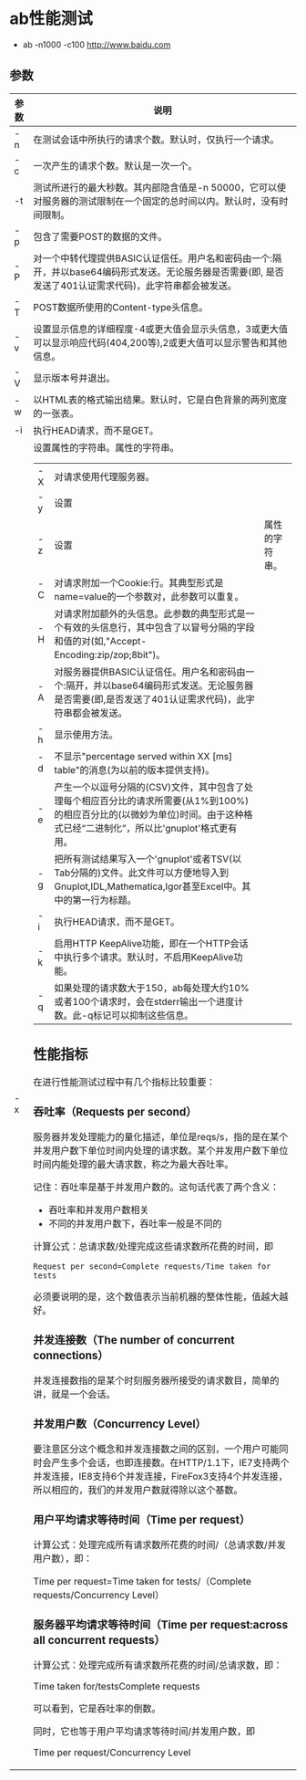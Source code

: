 # ab性能测试

* ab -n1000 -c100 http://www.baidu.com

## 参数

参数|说明
---|---
-n	|	在测试会话中所执行的请求个数。默认时，仅执行一个请求。
-c	|	一次产生的请求个数。默认是一次一个。
-t	|	测试所进行的最大秒数。其内部隐含值是-n 50000，它可以使对服务器的测试限制在一个固定的总时间以内。默认时，没有时间限制。
-p	|	包含了需要POST的数据的文件。
-P	|	对一个中转代理提供BASIC认证信任。用户名和密码由一个:隔开，并以base64编码形式发送。无论服务器是否需要(即, 是否发送了401认证需求代码)，此字符串都会被发送。
-T 	|	POST数据所使用的Content-type头信息。
-v	|	设置显示信息的详细程度-4或更大值会显示头信息，3或更大值可以显示响应代码(404,200等),2或更大值可以显示警告和其他信息。
-V	|	显示版本号并退出。
-w	|	以HTML表的格式输出结果。默认时，它是白色背景的两列宽度的一张表。
-i	|	执行HEAD请求，而不是GET。
-x	|	设置<table>属性的字符串。
-X	|	对请求使用代理服务器。
-y	|	设置<tr>属性的字符串。
-z	|	设置<td>属性的字符串。
-C	|	对请求附加一个Cookie:行。其典型形式是name=value的一个参数对，此参数可以重复。
-H	|	对请求附加额外的头信息。此参数的典型形式是一个有效的头信息行，其中包含了以冒号分隔的字段和值的对(如,"Accept-Encoding:zip/zop;8bit")。
-A	|	对服务器提供BASIC认证信任。用户名和密码由一个:隔开，并以base64编码形式发送。无论服务器是否需要(即,是否发送了401认证需求代码)，此字符串都会被发送。
-h	|	显示使用方法。
-d	|	不显示"percentage served within XX [ms] table"的消息(为以前的版本提供支持)。
-e	|	产生一个以逗号分隔的(CSV)文件，其中包含了处理每个相应百分比的请求所需要(从1%到100%)的相应百分比的(以微妙为单位)时间。由于这种格式已经“二进制化”，所以比'gnuplot'格式更有用。
-g	|	把所有测试结果写入一个'gnuplot'或者TSV(以Tab分隔的)文件。此文件可以方便地导入到Gnuplot,IDL,Mathematica,Igor甚至Excel中。其中的第一行为标题。
-i	|	执行HEAD请求，而不是GET。
-k	|	启用HTTP KeepAlive功能，即在一个HTTP会话中执行多个请求。默认时，不启用KeepAlive功能。
-q	|	如果处理的请求数大于150，ab每处理大约10%或者100个请求时，会在stderr输出一个进度计数。此-q标记可以抑制这些信息。

## 性能指标

在进行性能测试过程中有几个指标比较重要：

### 吞吐率（Requests per second）

服务器并发处理能力的量化描述，单位是reqs/s，指的是在某个并发用户数下单位时间内处理的请求数。某个并发用户数下单位时间内能处理的最大请求数，称之为最大吞吐率。

记住：吞吐率是基于并发用户数的。这句话代表了两个含义：

* 吞吐率和并发用户数相关
* 不同的并发用户数下，吞吐率一般是不同的

计算公式：总请求数/处理完成这些请求数所花费的时间，即

	Request per second=Complete requests/Time taken for tests

必须要说明的是，这个数值表示当前机器的整体性能，值越大越好。

### 并发连接数（The number of concurrent connections）

并发连接数指的是某个时刻服务器所接受的请求数目，简单的讲，就是一个会话。

### 并发用户数（Concurrency Level）

要注意区分这个概念和并发连接数之间的区别，一个用户可能同时会产生多个会话，也即连接数。在HTTP/1.1下，IE7支持两个并发连接，IE8支持6个并发连接，FireFox3支持4个并发连接，所以相应的，我们的并发用户数就得除以这个基数。

### 用户平均请求等待时间（Time per request）

计算公式：处理完成所有请求数所花费的时间/（总请求数/并发用户数），即：

Time per request=Time taken for tests/（Complete requests/Concurrency Level）

### 服务器平均请求等待时间（Time per request:across all concurrent requests）

计算公式：处理完成所有请求数所花费的时间/总请求数，即：

Time taken for/testsComplete requests

可以看到，它是吞吐率的倒数。

同时，它也等于用户平均请求等待时间/并发用户数，即

Time per request/Concurrency Level